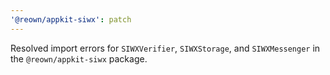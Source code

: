 ```yaml
---
'@reown/appkit-siwx': patch
---
```


Resolved import errors for `SIWXVerifier`, `SIWXStorage`, and `SIWXMessenger` in the `@reown/appkit-siwx` package.
